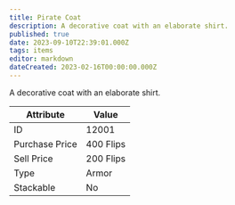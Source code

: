 ```yaml
---
title: Pirate Coat
description: A decorative coat with an elaborate shirt.
published: true
date: 2023-09-10T22:39:01.000Z
tags: items
editor: markdown
dateCreated: 2023-02-16T00:00:00.000Z
---
```


A decorative coat with an elaborate shirt.

|Attribute|Value|
|-|-|
|ID|12001|
|Purchase Price|400 Flips|
|Sell Price|200 Flips|
|Type|Armor|
|Stackable|No|

